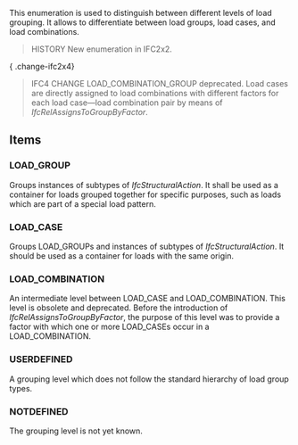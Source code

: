 This enumeration is used to distinguish between different levels of load grouping. It allows to differentiate between load groups, load cases, and load combinations.

<!-- end of short definition -->


> HISTORY New enumeration in IFC2x2.

{ .change-ifc2x4}
> IFC4 CHANGE LOAD_COMBINATION_GROUP deprecated. Load cases are directly assigned to load combinations with different factors for each load case—load combination pair by means of _IfcRelAssignsToGroupByFactor_.

## Items

### LOAD_GROUP
Groups instances of subtypes of _IfcStructuralAction_. It shall be used as a container for loads grouped together for specific purposes, such as loads which are part of a special load pattern.

### LOAD_CASE
Groups LOAD_GROUPs and instances of subtypes of _IfcStructuralAction_.
  It should be used as a container for loads with the same origin.

### LOAD_COMBINATION
An intermediate level between LOAD_CASE and LOAD_COMBINATION. This level is obsolete and deprecated. Before the introduction of _IfcRelAssignsToGroupByFactor_, the purpose of this level was to provide a factor with which one or more LOAD_CASEs occur in a LOAD_COMBINATION.

### USERDEFINED
A grouping level which does not follow the standard hierarchy of load group types.

### NOTDEFINED
The grouping level is not yet known.

